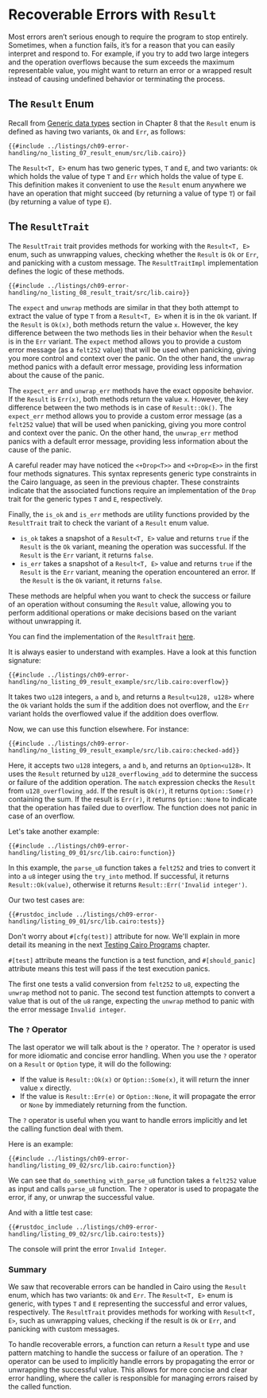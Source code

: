 # Recoverable Errors with `Result`

Most errors aren’t serious enough to require the program to stop entirely. Sometimes, when a function fails, it’s for a reason that you can easily interpret and respond to. For example, if you try to add two large integers and the operation overflows because the sum exceeds the maximum representable value, you might want to return an error or a wrapped result instead of causing undefined behavior or terminating the process.

## The `Result` Enum

Recall from [Generic data types][generic enums] section in Chapter 8 that the `Result` enum is defined as having two variants, `Ok` and `Err`, as follows:

```rust,noplayground
{{#include ../listings/ch09-error-handling/no_listing_07_result_enum/src/lib.cairo}}
```

The `Result<T, E>` enum has two generic types, `T` and `E`, and two variants: `Ok` which holds the value of type `T` and `Err` which holds the value of type `E`. This definition makes it convenient to use the `Result` enum anywhere we have an operation that might succeed (by returning a value of type `T`) or fail (by returning a value of type `E`).

[generic enums]: ./ch08-01-generic-data-types.md#enums

## The `ResultTrait`

The `ResultTrait` trait provides methods for working with the `Result<T, E>` enum, such as unwrapping values, checking whether the `Result` is `Ok` or `Err`, and panicking with a custom message. The `ResultTraitImpl` implementation defines the logic of these methods.

```rust,noplayground
{{#include ../listings/ch09-error-handling/no_listing_08_result_trait/src/lib.cairo}}
```

The `expect` and `unwrap` methods are similar in that they both attempt to extract the value of type `T` from a `Result<T, E>` when it is in the `Ok` variant. If the `Result` is `Ok(x)`, both methods return the value `x`. However, the key difference between the two methods lies in their behavior when the `Result` is in the `Err` variant. The `expect` method allows you to provide a custom error message (as a `felt252` value) that will be used when panicking, giving you more control and context over the panic. On the other hand, the `unwrap` method panics with a default error message, providing less information about the cause of the panic.

The `expect_err` and `unwrap_err` methods have the exact opposite behavior. If the `Result` is `Err(x)`, both methods return the value `x`. However, the key difference between the two methods is in case of `Result::Ok()`. The `expect_err` method allows you to provide a custom error message (as a `felt252` value) that will be used when panicking, giving you more control and context over the panic. On the other hand, the `unwrap_err` method panics with a default error message, providing less information about the cause of the panic.

A careful reader may have noticed the `<+Drop<T>>` and `<+Drop<E>>` in the first four methods signatures. This syntax represents generic type constraints in the Cairo language, as seen in the previous chapter. These constraints indicate that the associated functions require an implementation of the `Drop` trait for the generic types `T` and `E`, respectively.

Finally, the `is_ok` and `is_err` methods are utility functions provided by the `ResultTrait` trait to check the variant of a `Result` enum value.

- `is_ok` takes a snapshot of a `Result<T, E>` value and returns `true` if the `Result` is the `Ok` variant, meaning the operation was successful. If the `Result` is the `Err` variant, it returns `false`.
- `is_err` takes a snapshot of a `Result<T, E>` value and returns `true` if the `Result` is the `Err` variant, meaning the operation encountered an error. If the `Result` is the `Ok` variant, it returns `false`.

These methods are helpful when you want to check the success or failure of an operation without consuming the `Result` value, allowing you to perform additional operations or make decisions based on the variant without unwrapping it.

You can find the implementation of the `ResultTrait` [here][result corelib].

It is always easier to understand with examples. Have a look at this function signature:

```rust,noplayground
{{#include ../listings/ch09-error-handling/no_listing_09_result_example/src/lib.cairo:overflow}}
```

It takes two `u128` integers, `a` and `b`, and returns a `Result<u128, u128>` where the `Ok` variant holds the sum if the addition does not overflow, and the `Err` variant holds the overflowed value if the addition does overflow.

Now, we can use this function elsewhere. For instance:

```rust,noplayground
{{#include ../listings/ch09-error-handling/no_listing_09_result_example/src/lib.cairo:checked-add}}

```

Here, it accepts two `u128` integers, `a` and `b`, and returns an `Option<u128>`. It uses the `Result` returned by `u128_overflowing_add` to determine the success or failure of the addition operation. The `match` expression checks the `Result` from `u128_overflowing_add`. If the result is `Ok(r)`, it returns `Option::Some(r)` containing the sum. If the result is `Err(r)`, it returns `Option::None` to indicate that the operation has failed due to overflow. The function does not panic in case of an overflow.

Let's take another example:

```rust,noplayground
{{#include ../listings/ch09-error-handling/listing_09_01/src/lib.cairo:function}}
```

In this example, the `parse_u8` function takes a `felt252` and tries to convert it into a `u8` integer using the `try_into` method. If successful, it returns `Result::Ok(value)`, otherwise it returns `Result::Err('Invalid integer')`.

Our two test cases are:

```rust,noplayground
{{#rustdoc_include ../listings/ch09-error-handling/listing_09_01/src/lib.cairo:tests}}
```

Don't worry about `#[cfg(test)]` attribute for now. We'll explain in more detail its meaning in the next [Testing Cairo Programs][tests] chapter.

`#[test]` attribute means the function is a test function, and `#[should_panic]` attribute means this test will pass if the test execution panics.

The first one tests a valid conversion from `felt252` to `u8`, expecting the `unwrap` method not to panic. The second test function attempts to convert a value that is out of the `u8` range, expecting the `unwrap` method to panic with the error message `Invalid integer`.

[result corelib]: https://github.com/starkware-libs/cairo/blob/main/corelib/src/result.cairo#L20
[tests]: ./ch10-01-how-to-write-tests.md

### The `?` Operator

The last operator we will talk about is the `?` operator. The `?` operator is used for more idiomatic and concise error handling. When you use the `?` operator on a `Result` or `Option` type, it will do the following:

- If the value is `Result::Ok(x)` or `Option::Some(x)`, it will return the inner value `x` directly.
- If the value is `Result::Err(e)` or `Option::None`, it will propagate the error or `None` by immediately returning from the function.

The `?` operator is useful when you want to handle errors implicitly and let the calling function deal with them.

Here is an example:

```rust,noplayground
{{#include ../listings/ch09-error-handling/listing_09_02/src/lib.cairo:function}}
```

We can see that `do_something_with_parse_u8` function takes a `felt252` value as input and calls `parse_u8` function. The `?` operator is used to propagate the error, if any, or unwrap the successful value.

And with a little test case:

```rust,noplayground
{{#rustdoc_include ../listings/ch09-error-handling/listing_09_02/src/lib.cairo:tests}}
```

The console will print the error `Invalid Integer`.

### Summary

We saw that recoverable errors can be handled in Cairo using the `Result` enum, which has two variants: `Ok` and `Err`. The `Result<T, E>` enum is generic, with types `T` and `E` representing the successful and error values, respectively. The `ResultTrait` provides methods for working with `Result<T, E>`, such as unwrapping values, checking if the result is `Ok` or `Err`, and panicking with custom messages.

To handle recoverable errors, a function can return a `Result` type and use pattern matching to handle the success or failure of an operation. The `?` operator can be used to implicitly handle errors by propagating the error or unwrapping the successful value. This allows for more concise and clear error handling, where the caller is responsible for managing errors raised by the called function.
